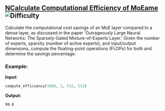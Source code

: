 ## [NCalculate Computational Efficiency of MoEame](https://www.deep-ml.com/problems/123) ![Difficulty](https://img.shields.io/badge/-Easy-brightgreen)

Calculate the computational cost savings of an MoE layer compared to a dense layer, as discussed in the paper 'Outrageously Large Neural Networks: The Sparsely-Gated Mixture-of-Experts Layer.' Given the number of experts, sparsity (number of active experts), and input/output dimensions, compute the floating-point operations (FLOPs) for both and determine the savings percentage.

### Example:

**Input:**

```python
compute_efficiency(1000, 2, 512, 512)
```


**Output:**

```99.8```
